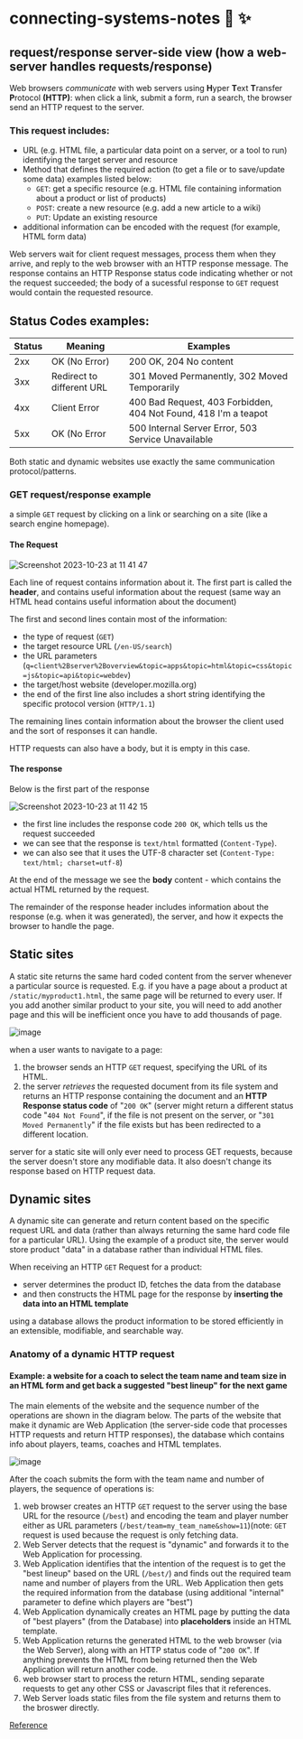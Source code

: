 # connecting-systems-notes 💯 ✨
## request/response server-side view (how a web-server handles requests/response) 

Web browsers *communicate* with web servers using **H**yper **T**ext **T**ransfer **P**rotocol **(HTTP)**:
when click a link, submit a form, run a search, the browser send an HTTP request to the server.

### This request includes:
* URL (e.g. HTML file, a particular data point on a server, or a tool to run) identifying the target server and resource
* Method that defines the required action (to get a file or to save/update some data) examples listed below:
  * `GET`: get a specific resource (e.g. HTML file containing information about a product or list of products)
  * `POST`: create a new resource (e.g. add a new article to a wiki)
  * `PUT`: Update an existing resource
* additional information can be encoded with the request (for example, HTML form data)

Web servers wait for client request messages, process them when they arrive, and reply to the web browser with an HTTP response message. The response contains an HTTP Response status code indicating whether or not the request succeeded; the body of a sucessful response to `GET` request would contain the requested resource.

## Status Codes examples:
Status | Meaning | Examples
------------ | ------------- | -------------
2xx | OK (No Error) | 200 OK, 204 No content
3xx | Redirect to different URL | 301 Moved Permanently, 302 Moved Temporarily
4xx | Client Error | 400 Bad Request, 403 Forbidden, 404 Not Found, 418 I'm a teapot
5xx | OK (No Error | 500 Internal Server Error, 503 Service Unavailable

Both static and dynamic websites use exactly the same communication protocol/patterns.

### GET request/response example 
a simple `GET` request by clicking on a link or searching on a site (like a search engine homepage). 

#### The Request
![Screenshot 2023-10-23 at 11 41 47](https://github.com/sone9545/networking-notes/assets/146074161/1c0b6914-daec-42b4-a9d1-d204e47ff585)


Each line of request contains information about it. The first part is called the **header**, and contains useful information about the request (same way an HTML head contains useful information about the document)

The first and second lines contain most of the information:
* the type of request (`GET`)
* the target resource URL (`/en-US/search`)
* the URL parameters (`q=client%2Bserver%2Boverview&topic=apps&topic=html&topic=css&topic=js&topic=api&topic=webdev`)
* the target/host website (developer.mozilla.org)
* the end of the first line also includes a short string identifying the specific protocol version (`HTTP/1.1`)

The remaining lines contain information about the browser the client used and the sort of responses it can handle.

HTTP requests can also have a body, but it is empty in this case.

#### The response 
Below is the first part of the response

![Screenshot 2023-10-23 at 11 42 15](https://github.com/sone9545/networking-notes/assets/146074161/2f661f26-e4f7-4a1b-b7da-acbb08410f69)


* the first line includes the response code `200 OK`, which tells us the request succeeded
* we can see that the response is `text/html` formatted (`Content-Type`).
* we can also see that it uses the UTF-8 character set (`Content-Type: text/html; charset=utf-8`)

At the end of the message we see the **body** content - which contains the actual HTML returned by the request.

The remainder of the response header includes information about the response (e.g. when it was generated), the server, and how it expects the browser to handle the page. 

## Static sites
A static site returns the same hard coded content from the server whenever a particular source is requested. E.g. if you have a page about a product at `/static/myproduct1.html`, the same page will be returned to every user. If you add another similar product to your site, you will need to add another page and this will be inefficient once you have to add thousands of page.

![image](https://developer.mozilla.org/en-US/docs/Learn/Server-side/First_steps/Client-Server_overview/basic_static_app_server.png)

when a user wants to navigate to a page:
1. the browser sends an HTTP `GET` request, specifying the URL of its HTML.
2. the server *retrieves* the requested document from its file system and returns an HTTP response containing the document and an **HTTP Response status code** of "`200 OK`" (server might return a different status code "`404 Not Found`", if the file is not present on the server, or "`301 Moved Permanently`" if the file exists but has been redirected to a different location.

server for a static site will only ever need to process GET requests, because the server doesn't store any modifiable data. It also doesn't change its response based on HTTP request data.

## Dynamic sites
A dynamic site can generate and return content based on the specific request URL and data (rather than always returning the same hard code file for a particular URL). Using the example of a product site, the server would store product "data" in a database rather than individual HTML files.

When receiving an HTTP `GET` Request for a product:
- server determines the product ID, fetches the data from the database
- and then constructs the HTML page for the response by **inserting the data into an HTML template**

using a database allows the product information to be stored efficiently in an extensible, modifiable, and searchable way.

### Anatomy of a dynamic HTTP request
#### Example: a website for a coach to select the team name and team size in an HTML form and get back a suggested "best lineup" for the next game

The main elements of the website and the sequence number of the operations are shown in the diagram below. The parts of the website that make it dynamic are Web Application (the server-side code that processes HTTP requests and return HTTP responses), the database which contains info about players, teams, coaches and HTML templates.


![image](https://developer.mozilla.org/en-US/docs/Learn/Server-side/First_steps/Client-Server_overview/web_application_with_html_and_steps.png)

After the coach submits the form with the team name and number of players, the sequence of operations is:
1. web browser creates an HTTP `GET` request to the server using the base URL for the resource (`/best`) and encoding the team and player number either as URL parameters (`/best/team=my_team_name&show=11`)(note: `GET` request is used because the request is only fetching data.
2. Web Server detects that the request is "dynamic" and forwards it to the Web Application for processing.
3. Web Application identifies that the intention of the request is to get the "best lineup" based on the URL (`/best/`) and finds out the required team name and number of players from the URL. Web Application then gets the required information from the database (using additional "internal" parameter to define which players are "best")
4. Web Application dynamically creates an HTML page by putting the data of "best players" (from the Database) into **placeholders** inside an HTML template.
5. Web Application returns the generated HTML to the web browser (via the Web Server), along with an HTTP status code of "`200 OK`". If anything prevents the HTML from being returned then the Web Application will return another code.
6. web browser start to process the return HTML, sending separate requests to get any other CSS or Javascript files that it references.
7. Web Server loads static files from the file system and returns them to the broswer directly. 

[Reference](https://developer.mozilla.org/en-US/docs/Learn/Server-side/First_steps/Client-Server_overview)
